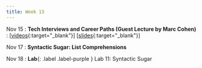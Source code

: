 ```yaml
---
title: Week 13
---
```


Nov 15
: **Tech Interviews and Career Paths (Guest Lecture by Marc Cohen)**
  : \[[videos](https://www.youtube.com/watch?v=FG5860rWppA){:target="_blank"}\] \[[slides](https://docs.google.com/presentation/d/1gSsuA1Qyr0E07zzZaeOPGKNa6XByomo4km-QJlPjv4A/edit){:target="_blank"}\]
  
Nov 17
: **Syntactic Sugar: List Comprehensions**
<!--   : \[[videos](https://www.youtube.com/watch?v=FgG4Z-EF2rA&list=PLr509y092L29bsGJRZ9H7dOdsHsmP3_Mg){:target="_blank"}\] \[[slides](https://docs.google.com/presentation/d/1RnyQmG90ca23E154PZ92oua1yY3eiscgaRJldOFGIfg/edit?usp=sharing){:target="_blank"}\] -->

Nov 18
: **Lab**{: .label .label-purple } Lab 11: Syntactic Sugar
<!--   : \[[slides](https://docs.google.com/presentation/d/1jwmbssoMB2YiRlvN5ruEnothRDbr-ZYa/edit){:target="_blank"}\] -->

<!-- 
Sep 4
: **HW**{: .label .label-blue }Released: [HW2: Variables and Types](mimir.com){:target="_blank"} -->

